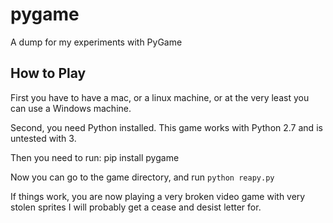 # pygame
A dump for my experiments with PyGame

## How to Play
First you have to have a mac, or a linux machine, or at the very least you can
use a Windows machine.

Second, you need Python installed. This game works with Python 2.7 and is untested with 3.

Then you need to run:  pip install pygame

Now you can go to the game directory, and run `python reapy.py`

If things work, you are now playing a very broken video game with very stolen sprites I will probably get a cease and desist letter for.

